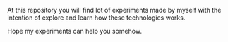 At this repository you will find lot of experiments made by myself with the intention of explore and learn how 
these technologies works. 

Hope my experiments can help you somehow.



